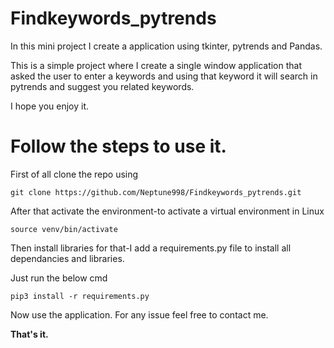 # Findkeywords_pytrends
In this mini project I create a application using tkinter, pytrends and Pandas.

This is a simple project where I create a single window application that asked the user to enter a keywords 
and using that keyword it will search in pytrends and suggest you related keywords.

I hope you enjoy it.

# Follow the steps to use it.

First of all clone the repo using 

`git clone https://github.com/Neptune998/Findkeywords_pytrends.git`

After that activate the environment-to activate a virtual environment in Linux

`source venv/bin/activate`

Then install libraries for that-I add a requirements.py file to install all dependancies and libraries.

Just run the below cmd

`pip3 install -r requirements.py`

Now use the application.
For any issue feel free to contact me.

**That's it.**
